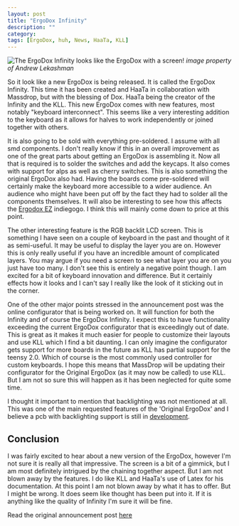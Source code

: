 ```yaml
---
layout: post
title: "ErgoDox Infinity"
description: ""
category: 
tags: [ErgoDox, huh, News, HaaTa, KLL]
---
```

![The ErgoDox Infinity looks like the ErgoDox with a screen!]({{site-url}}/assets/ergodox/ergodox-infinity.png)
 *image property of Andrew Lekashman* 

So it look like a new ErgoDox is being released. It is called the ErgoDox Infinity. This time it has been created and HaaTa in collaboration with Massdrop, but with the blessing of Dox. HaaTa being the creator of the Infinity and the KLL. 
This new ErgoDox comes with new features, most notably "keyboard interconnect". This seems like a very interesting addition to the keyboard as it allows for halves to work independently or joined together with others.  

It is also going to be sold with everything pre-soldered. I assume with all smd components. I don't really know if this in an overall improvement as one of the great parts about getting an ErgoDox is assembling it. Now all that is required is to solder the switches and add the keycaps. It also comes with support for alps as well as cherry switches. This is also something the original ErgoDox also had. Having the boards come pre-soldered will certainly make the keyboard more accessible to a wider audience. An audience who might have been put off by the fact they had to solder all the components themselves. It will also be interesting to see how this affects the [Ergodox EZ](https://www.indiegogo.com/projects/ergodox-ez-an-incredible-mechanical-keyboard) indiegogo. I think this will mainly come down to price at this point. 

The other interesting feature is the RGB backlit LCD screen. This is something I have seen on a couple of keyboard in the past and thought of it as semi-useful. It may be useful to display the layer you are on. However this is only really useful if you have an incredible amount of complicated layers. You may argue if you need a screen to see what layer you are on you just have too many. I don't see this is entirely a negative point though. I am excited for a bit of keyboard innovation and difference. But it certainly effects how it looks and I can't say I really like the look of it sticking out in the corner.

One of the other major points stressed in the announcement post was the online configurator that is being worked on. It will function for both the Infinity and of course the ErgoDox Infinity. I expect this to have functionality exceeding the current ErgoDox configurator that is exceedingly out of date. This is great as it makes it much easier for people to customize their layouts and use KLL which I find a bit daunting. I can only imagine the configurator gets support for more boards in the future as KLL has partial support for the teensy 2.0. Which of course is the most commonly used controller for custom keyboards. I hope this means that MassDrop will be updating their configurator for the Original ErgoDox (as it may now be called) to use KLL. But I am not so sure this will happen as it has been neglected for quite some time.

I thought it important to mention that backlighting was not mentioned at all. This was one of the main requested features of the 'Original ErgoDox' and I believe a pcb with backlighting support is still in [development](https://github.com/antevens/ErgoDox).

## Conclusion
I was fairly excited to hear about a new version of the ErgoDox, however I'm not sure it is really all that impressive. The screen is a bit of a gimmick, but I am most definitely intrigued by the chaining together aspect. But I am not blown away by the features. I do like KLL and HaaTa's use of Latex for his documentation. At this point I am not blown away by what it has to offer. But I might be wrong. It does seem like thought has been put into it. If it is anything like the quality of Infinity I'm sure it will be fine. 

Read the original announcement post [here](https://www.massdrop.com/buy/ergodox/talk#!161897)
